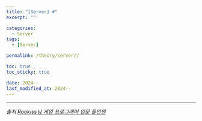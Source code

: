 ```yaml
---
title: "[Server] #"
excerpt: ""

categories:
  - Server
tags:
  - [Server]

permalink: /theory/server//

toc: true
toc_sticky: true

date: 2024--
last_modified_at: 2024--
---
```



--- 

*출처*
*[Rookiss님 게임 프로그래머 입문 올인원](https://www.inflearn.com/course/%EA%B2%8C%EC%9E%84-%ED%94%84%EB%A1%9C%EA%B7%B8%EB%9E%98%EB%A8%B8-%EC%9E%85%EB%AC%B8-%EC%98%AC%EC%9D%B8%EC%9B%90-rookiss/dashboard)*